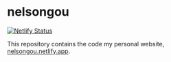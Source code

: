# nelsongou

[![Netlify Status](https://api.netlify.com/api/v1/badges/7c0923c5-7354-4962-b84b-a67a34512c32/deploy-status)](https://app.netlify.com/sites/nelsongou/deploys)

This repository contains the code my personal website, [nelsongou.netlify.app](https://nelsongou.netlify.app).
